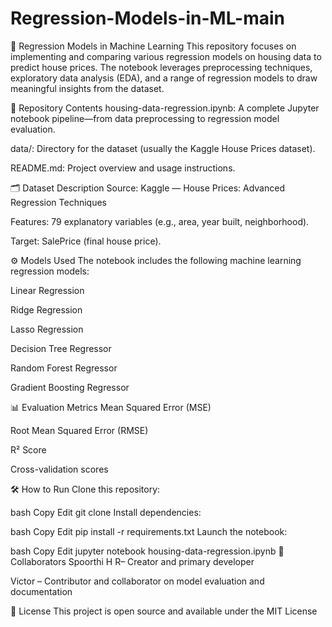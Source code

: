 # Regression-Models-in-ML-main
🧠 Regression Models in Machine Learning
This repository focuses on implementing and comparing various regression models on housing data to predict house prices. The notebook leverages preprocessing techniques, exploratory data analysis (EDA), and a range of regression models to draw meaningful insights from the dataset.

📁 Repository Contents
housing-data-regression.ipynb: A complete Jupyter notebook pipeline—from data preprocessing to regression model evaluation.

data/: Directory for the dataset (usually the Kaggle House Prices dataset).

README.md: Project overview and usage instructions.

🗂️ Dataset Description
Source: Kaggle — House Prices: Advanced Regression Techniques

Features: 79 explanatory variables (e.g., area, year built, neighborhood).

Target: SalePrice (final house price).

⚙️ Models Used
The notebook includes the following machine learning regression models:

Linear Regression

Ridge Regression

Lasso Regression

Decision Tree Regressor

Random Forest Regressor

Gradient Boosting Regressor

📊 Evaluation Metrics
Mean Squared Error (MSE)

Root Mean Squared Error (RMSE)

R² Score

Cross-validation scores

🛠️ How to Run
Clone this repository:

bash
Copy
Edit
git clone 
Install dependencies:

bash
Copy
Edit
pip install -r requirements.txt
Launch the notebook:

bash
Copy
Edit
jupyter notebook housing-data-regression.ipynb
🙌 Collaborators
Spoorthi H R– Creator and primary developer

Victor – Contributor and collaborator on model evaluation and documentation

📃 License
This project is open source and available under the MIT License
